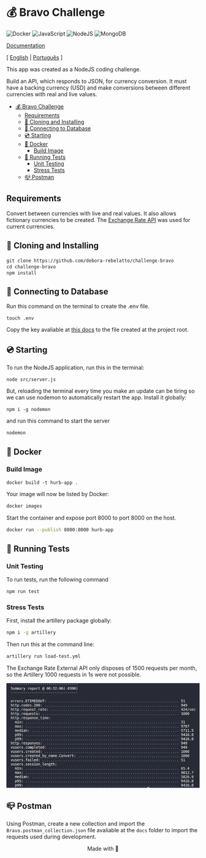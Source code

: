# 💰 Bravo Challenge

![Docker](https://img.shields.io/badge/docker-%230db7ed.svg?style=for-the-badge&logo=docker&logoColor=white)
![JavaScript](https://img.shields.io/badge/javascript-%23323330.svg?style=for-the-badge&logo=javascript&logoColor=%23F7DF1E)
![NodeJS](https://img.shields.io/badge/node.js-6DA55F?style=for-the-badge&logo=node.js&logoColor=white)
![MongoDB](https://img.shields.io/badge/mongodb-003731?style=for-the-badge&logo=mongodb&logoColor=white)

[Documentation](docs/docs.md)

[ [English](docs/README.en.md) | [Português](docs/README.pt.md) ]

This app was created as a NodeJS coding challenge.

Build an API, which responds to JSON, for currency conversion. It must have a backing currency (USD) and make conversions between different currencies with real and live values.

- [💰 Bravo Challenge](#-bravo-challenge)
  - [Requirements](#requirements)
  - [:floppy_disk: Cloning and Installing](#floppy_disk-cloning-and-installing)
  - [:electric_plug: Connecting to Database](#electric_plug-connecting-to-database)
  - [:cd: Starting](#cd-starting)
  - [:whale2: Docker](#whale2-docker)
    - [Build Image](#build-image)
  - [:running: Running Tests](#running-running-tests)
    - [Unit Testing](#unit-testing)
    - [Stress Tests](#stress-tests)
  - [:mailbox_closed: Postman](#mailbox_closed-postman)

## Requirements
Convert between currencies with live and real values. It also allows fictionary currencies to be created.
The [Exchange Rate API](https://app.exchangerate-api.com/dashboard) was used for current currencies.

## :floppy_disk: Cloning and Installing
```
git clone https://github.com/debora-rebelatto/challenge-bravo
cd challenge-bravo
npm install
```

## :electric_plug: Connecting to Database
Run this command on the terminal to create the .env file.
```
touch .env
```
Copy the key avaliable at [this docs]() to the file created at the project root.

## :cd: Starting
To run the NodeJS application, run this in the terminal:

```
node src/server.js
```

But, reloading the terminal every time you make an update can be tiring so we can use nodemon to automatically restart the app. Install it globally:
```
npm i -g nodemon
```

and run this command to start the server
```
nodemon
```

## :whale2: Docker
### Build Image
```
docker build -t hurb-app .
```

Your image will now be listed by Docker:

```bash
docker images
```
Start the container and expose port 8000 to port 8000 on the host.

```bash
docker run --publish 8000:8000 hurb-app
```

## :running: Running Tests
### Unit Testing
To run tests, run the following command

```bash
npm run test
```

### Stress Tests
First, install the artillery package globally:
```bash
npm i -g artillery
```

Then run this at the command line:
```bash
artillery run load-test.yml
```

The Exchange Rate External API only disposes of 1500 requests per month, so the Artillery 1000 requests in 1s were not possible.

<p align="center">
  <img src="docs/load-test.png" alt="load test" />
</p>

## :mailbox_closed: Postman
Using Postman, create a new collection and import the `Bravo.postman_collection.json` file avaliable at the `docs` folder to import the requests used during development.

<p align="center"> Made with 🐝 </p>